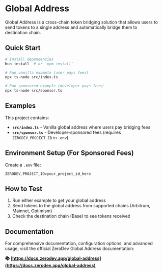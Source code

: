 # Global Address

Global Address is a cross-chain token bridging solution that allows users to send tokens to a single address and automatically bridge them to destination chain. 

## Quick Start

```bash
# Install dependencies
bun install  # or `npm install`

# Run vanilla example (user pays fees)
npx ts-node src/index.ts

# Run sponsored example (developer pays fees)
npx ts-node src/sponsor.ts
```

## Examples

This project contains:

- **`src/index.ts`** - Vanilla global address where users pay bridging fees
- **`src/sponsor.ts`** - Developer-sponsored fees (requires `ZERODEV_PROJECT_ID` in `.env`)

## Environment Setup (For Sponsored Fees)

Create a `.env` file:
```env
ZERODEV_PROJECT_ID=your_project_id_here
```

## How to Test

1. Run either example to get your global address
2. Send tokens to the global address from supported chains (Arbitrum, Mainnet, Optimism)
3. Check the destination chain (Base) to see tokens received

## Documentation

For comprehensive documentation, configuration options, and advanced usage, visit the official ZeroDev Global Address documentation:

**📚 [https://docs.zerodev.app/global-address](https://docs.zerodev.app/global-address)**

